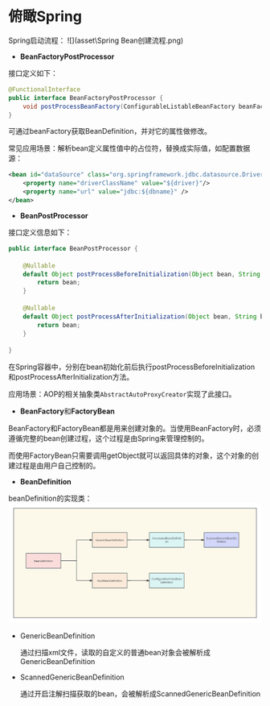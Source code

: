 # 俯瞰Spring

Spring启动流程：
![](asset\Spring Bean创建流程.png)

- **BeanFactoryPostProcessor**

接口定义如下：

```java
@FunctionalInterface
public interface BeanFactoryPostProcessor {
	void postProcessBeanFactory(ConfigurableListableBeanFactory beanFactory) throws BeansException;
}
```

可通过beanFactory获取BeanDefinition，并对它的属性做修改。

常见应用场景：解析bean定义属性值中的占位符，替换成实际值，如配置数据源：

```xml
<bean id="dataSource" class="org.springframework.jdbc.datasource.DriverManagerDataSource">
    <property name="driverClassName" value="${driver}"/>
    <property name="url" value="jdbc:${dbname}" />
</bean>
```

- **BeanPostProcessor**

接口定义信息如下：

```java
public interface BeanPostProcessor {

	@Nullable
	default Object postProcessBeforeInitialization(Object bean, String beanName) throws BeansException {
		return bean;
	}

	@Nullable
	default Object postProcessAfterInitialization(Object bean, String beanName) throws BeansException {
		return bean;
	}

}
```

在Spring容器中，分别在bean初始化前后执行postProcessBeforeInitialization和postProcessAfterInitialization方法。

应用场景：AOP的相关抽象类`AbstractAutoProxyCreator`实现了此接口。

- **BeanFactory**和**FactoryBean**

BeanFactory和FactoryBean都是用来创建对象的。当使用BeanFactory时，必须遵循完整的bean创建过程，这个过程是由Spring来管理控制的。

而使用FactoryBean只需要调用getObject就可以返回具体的对象，这个对象的创建过程是由用户自己控制的。

- **BeanDefinition**

beanDefinition的实现类：
![](asset/beanDefinition实现类.png)

- GenericBeanDefinition       
  
  通过扫描xml文件，读取的自定义的普通bean对象会被解析成GenericBeanDefinition

- ScannedGenericBeanDefinition

  通过开启注解扫描获取的bean，会被解析成ScannedGenericBeanDefinition

  